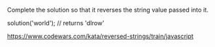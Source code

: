 Complete the solution so that it reverses the string value passed into it.

solution('world'); // returns 'dlrow'


https://www.codewars.com/kata/reversed-strings/train/javascript
